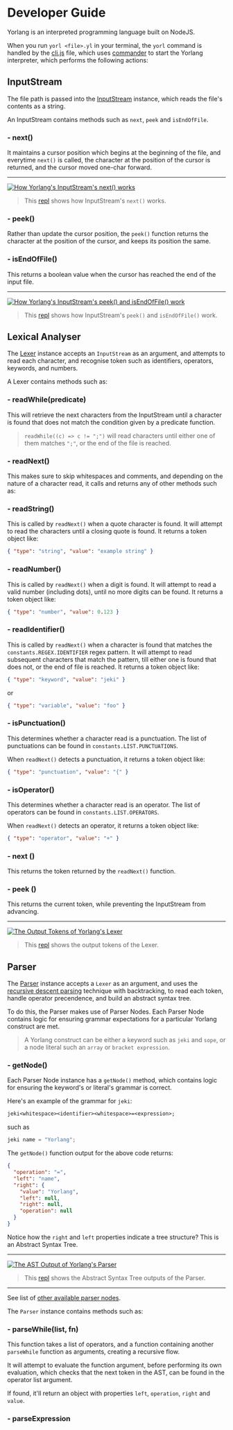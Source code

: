 # Developer Guide

Yorlang is an interpreted programming language built on NodeJS.

When you run `yorl <file>.yl` in your terminal, the `yorl` command is handled by the [cli.js](../cli.js) file, which uses [commander](https://www.npmjs.com/package/commander) to start the Yorlang interpreter, which performs the following actions:

## InputStream

The file path is passed into the [InputStream](./inputstream.js) instance, which reads the file's contents as a string.

An InputStream contains methods such as `next`, `peek` and `isEndOfFile`.

### - next()

It maintains a cursor position which begins at the beginning of the file, and everytime `next()` is called, the character at the position of the cursor is returned, and the cursor moved one-char forward.

---

[![How Yorlang's InputStream's `next()` works](https://user-images.githubusercontent.com/11996508/50557529-6fd8c780-0ce6-11e9-8129-50729991b236.png)](https://repl.it/@mykeels/yl-input-stream-next-demo)

> This [repl](https://repl.it/@mykeels/yl-input-stream-next-demo) shows how InputStream's `next()` works.

### - peek()

Rather than update the cursor position, the `peek()` function returns the character at the position of the cursor, and keeps its position the same.

### - isEndOfFile()

This returns a boolean value when the cursor has reached the end of the input file.

---

[![How Yorlang's InputStream's peek() and isEndOfFile() work](https://user-images.githubusercontent.com/11996508/50557505-0f498a80-0ce6-11e9-9616-4008d9fe0c87.png)](https://repl.it/@mykeels/yl-input-stream-peek-demo)

> This [repl](https://repl.it/@mykeels/yl-input-stream-peek-demo) shows how InputStream's `peek()` and `isEndOfFile()` work.

## Lexical Analyser

The [Lexer](./lexer.js) instance accepts an `InputStream` as an argument, and attempts to read each character, and recognise token such as identifiers, operators, keywords, and numbers.

A Lexer contains methods such as:

### - readWhile(predicate)

This will retrieve the next characters from the InputStream until a character is found that does not match the condition given by a predicate function.

> `readWhile((c) => c != ";")` will read characters until either one of them matches `";"`, or the end of the file is reached.

### - readNext()

This makes sure to skip whitespaces and comments, and depending on the nature of a character read, it calls and returns any of other methods such as:

### - readString()

This is called by `readNext()` when a quote character is found. It will attempt to read the characters until a closing quote is found. It returns a token object like:

```json
{ "type": "string", "value": "example string" }
```

### - readNumber()

This is called by `readNext()` when a digit is found. It will attempt to read a valid number (including dots), until no more digits can be found. It returns a token object like:

```json
{ "type": "number", "value": 0.123 }
```

### - readIdentifier()

This is called by `readNext()` when a character is found that matches the `constants.REGEX.IDENTIFIER` regex pattern. It will attempt to read subsequent characters that match the pattern, till either one is found that does not, or the end of file is reached. It returns a token object like:

```json
{ "type": "keyword", "value": "jeki" }
```

or

```json
{ "type": "variable", "value": "foo" }
```

### - isPunctuation()

This determines whether a character read is a punctuation. The list of punctuations can be found in `constants.LIST.PUNCTUATIONS`.

When `readNext()` detects a punctuation, it returns a token object like:

```json
{ "type": "punctuation", "value": "{" }
```

### - isOperator()

This determines whether a character read is an operator. The list of operators can be found in `constants.LIST.OPERATORS`.

When `readNext()` detects an operator, it returns a token object like:

```json
{ "type": "operator", "value": "+" }
```

### - next ()

This returns the token returned by the `readNext()` function.

### - peek ()

This returns the current token, while preventing the InputStream from advancing.

---

[![The Output Tokens of Yorlang's Lexer](https://user-images.githubusercontent.com/11996508/50558891-e62ef700-0cf1-11e9-993c-5c3b210eea2a.png)](https://repl.it/@mykeels/yl-input-lexer-demo)

> This [repl](https://repl.it/@mykeels/yl-input-lexer-demo) shows the output tokens of the Lexer.

## Parser

The [Parser](./parsers/parser.js) instance accepts a `Lexer` as an argument, and uses the [recursive descent parsing](https://en.wikipedia.org/wiki/Recursive_descent_parser) technique with backtracking, to read each token, handle operator precendence, and build an abstract syntax tree.

To do this, the Parser makes use of Parser Nodes. Each Parser Node contains logic for ensuring grammar expectations for a particular Yorlang construct are met.

> A Yorlang construct can be either a keyword such as `jeki` and `sope`, or a node literal such an `array` or `bracket expression`.

### - getNode()

Each Parser Node instance has a `getNode()` method, which contains logic for ensuring the keyword's or literal's grammar is correct.

Here's an example of the grammar for `jeki`:

```txt
jeki<whitespace><identifier><whitespace>=<expression>;
```

such as

```js
jeki name = "Yorlang";
```

The `getNode()` function output for the above code returns:

```json
{
  "operation": "=",
  "left": "name",
  "right": {
    "value": "Yorlang",
    "left": null,
    "right": null,
    "operation": null
  }
}
```

Notice how the `right` and `left` properties indicate a tree structure? This is an Abstract Syntax Tree.

---

[![The AST Output of Yorlang's Parser](https://user-images.githubusercontent.com/11996508/50559756-825cfc00-0cfa-11e9-9776-863bd5052f8d.png)](https://repl.it/@mykeels/yl-parser-demo)

> This [repl](https://repl.it/@mykeels/yl-parser-demo) shows the Abstract Syntax Tree outputs of the Parser.

---

See list of [other available parser nodes](./parsers/README.md).

The `Parser` instance contains methods such as:

### - parseWhile(list, fn)

This function takes a list of operators, and a function containing another `parseWhile` function as arguments, creating a recursive flow.

It will attempt to evaluate the function argument, before performing its own evaluation, which checks that the next token in the AST, can be found in the operator list argument.

If found, it'll return an object with properties `left`, `operation`, `right` and `value`.

### - parseExpression
